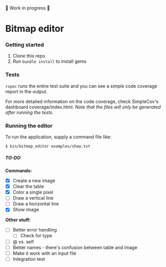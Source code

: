 🚧  Work in progress  🚧

# Bitmap editor

### Getting started
1. Clone this repo
2. Run `bundle install` to install gems

### Tests
`rspec` runs the entire test suite and you can see a simple code coverage report in the output.

For more detailed information on the code coverage, check SimpleCov's dashboard  coverage/index.html. *Note that the files will only be generated after running the tests.*

### Running the editor

To run the application, supply a command file like:

`$ bin/bitmap_editor examples/show.txt`

##### TO-DO

**Commands:**
- [x] Create a new image
- [x] Clear the table
- [x] Color a single pixel
- [ ] Draw a vertical line
- [ ] Draw a horizontal line
- [x] Show image

**Other stuff:**
- [ ] Better error handling
  - [ ] Check for type
- [ ] @ vs. self
- [ ] Better names - there's confusion between table and image
- [ ] Make it work with an input file
- [ ] Integration test
